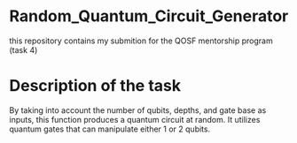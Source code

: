 # Random_Quantum_Circuit_Generator
this repository contains my submition for the QOSF mentorship program (task 4)

# Description of the task
By taking into account the number of qubits, depths, and gate base as inputs, this function produces a quantum circuit at random. It utilizes quantum gates that can manipulate either 1 or 2 qubits.
